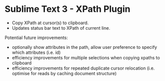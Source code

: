 Sublime Text 3 - XPath Plugin
============

- Copy XPath at cursor(s) to clipboard.
- Updates status bar text to XPath of current line.

Potential future improvements:
- optionally show attributes in the path, allow user preference to specify which attributes (i.e. id)
- efficiency improvements for multiple selections when copying xpaths to clipboard
- efficiency improvements for repeated duplicate cursor relocation (i.e. optimise for reads by caching document structure)

